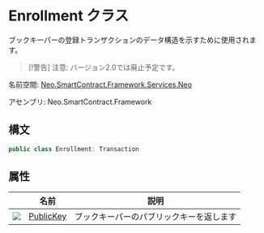 # Enrollment クラス

ブックキーパーの登録トランザクションのデータ構造を示すために使用されます。

> [!警告] 
> 注意: バージョン2.0では廃止予定です。

名前空間: [Neo.SmartContract.Framework.Services.Neo](../neo.md)

アセンブリ: Neo.SmartContract.Framework

## 構文

```c#
public class Enrollment: Transaction
```

## 属性

| | 名前 | 説明 |
| ---------------------------------------- | ------------------------------------ | -------- |
| ![](https://i-msdn.sec.s-msft.com/dynimg/IC74937.jpeg) | [PublicKey](Enrollment/PublicKey.md) | ブックキーパーのパブリックキーを返します |
